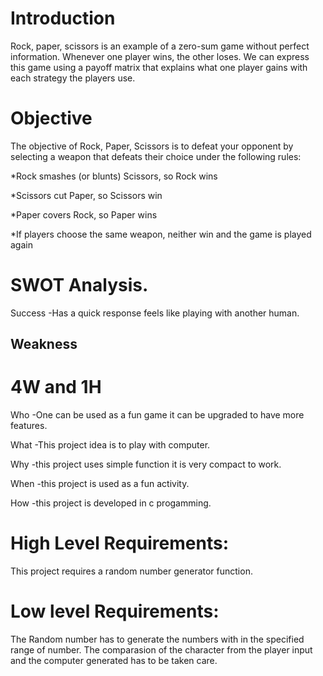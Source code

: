 # Introduction

Rock, paper, scissors is an example of a zero-sum game 
without perfect information. Whenever one player wins, 
the other loses. We can express this game using a 
payoff matrix that explains what one player gains 
with each strategy the players use.

# Objective

The objective of Rock, Paper, Scissors is to defeat your opponent by selecting a weapon that defeats their choice under the following rules:

*Rock smashes (or blunts) Scissors, so Rock wins

*Scissors cut Paper, so Scissors win

*Paper covers Rock, so Paper wins

*If players choose the same weapon, neither win and the game is played again

# SWOT Analysis.
Success
-Has a quick response feels like playing with another human.

Weakness
-
# 4W and 1H
Who
-One can be used as a fun game it can be upgraded to have more features.

What
-This project idea is to play with computer.

Why
-this project uses simple function it is very compact to work.

When
-this project is used as a fun activity.

How
-this project is developed in c progamming.

# High Level Requirements:
  
  This project requires a random number generator function.                           
  
# Low level Requirements:
  
  The Random number has to generate the numbers with in the specified range of number.
  The comparasion of the character from the player input and the computer generated has to be taken care.

